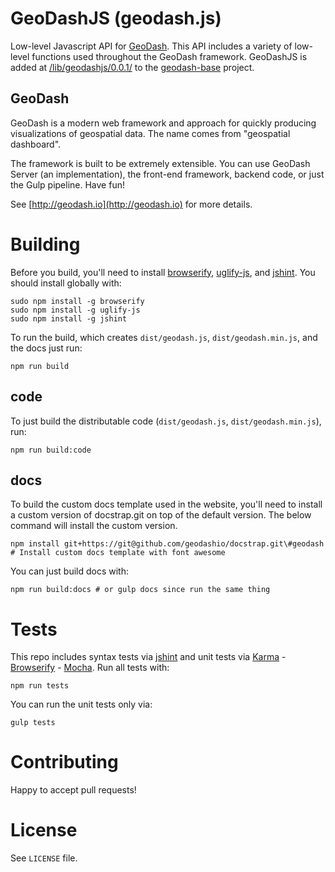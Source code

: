 # GeoDashJS (geodash.js)

Low-level Javascript API for [GeoDash](http://geodash.io).  This API includes a variety of low-level functions used throughout the GeoDash framework.  GeoDashJS is added at [/lib/geodashjs/0.0.1/](https://github.com/geodashio/geodash-base/tree/master/lib/geodashjs/0.0.1) to the [geodash-base](https://github.com/geodashio/geodash-base) project.

## GeoDash

GeoDash is a modern web framework and approach for quickly producing visualizations of geospatial data. The name comes from "geospatial dashboard".

The framework is built to be extremely extensible. You can use GeoDash Server (an implementation), the front-end framework, backend code, or just the Gulp pipeline. Have fun!

See [http://geodash.io](http://geodash.io) for more details.

# Building

Before you build, you'll need to install [browserify](http://browserify.org/), [uglify-js](https://www.npmjs.com/package/uglify-js), and [jshint](https://www.npmjs.com/package/jshint).  You should install globally with:

```
sudo npm install -g browserify
sudo npm install -g uglify-js
sudo npm install -g jshint
```

To run the build, which creates `dist/geodash.js`, `dist/geodash.min.js`, and the docs just run:

```
npm run build
```

## code

To just build the distributable code (`dist/geodash.js`, `dist/geodash.min.js`), run:

```
npm run build:code
```

## docs

To build the custom docs template used in the website, you'll need to install a custom version of docstrap.git on top of the default version.  The below command will install the custom version.

```
npm install git+https://git@github.com/geodashio/docstrap.git\#geodash # Install custom docs template with font awesome
```

You can just build docs with:
```
npm run build:docs # or gulp docs since run the same thing
```

# Tests

This repo includes syntax tests via [jshint](http://jshint.com/about/) and unit tests via [Karma](https://karma-runner.github.io/) - [Browserify](http://browserify.org/) - [Mocha](http://mochajs.org/).  Run all tests with:

```
npm run tests
```

You can run the unit tests only via:

```
gulp tests
```

# Contributing

Happy to accept pull requests!

# License

See `LICENSE` file.
